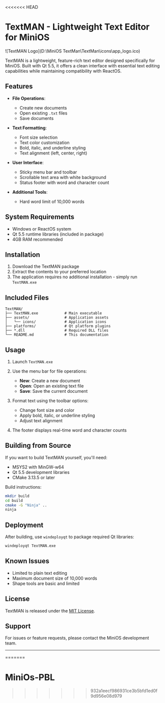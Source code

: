 <<<<<<< HEAD
# TextMAN - Lightweight Text Editor for MiniOS

![TextMAN Logo](D:\MiniOS TextMan\TextMan\icons\app_logo.ico)

TextMAN is a lightweight, feature-rich text editor designed specifically for MiniOS. Built with Qt 5.5, it offers a clean interface with essential text editing capabilities while maintaining compatibility with ReactOS.

## Features

- **File Operations**:
  - Create new documents
  - Open existing `.txt` files
  - Save documents

- **Text Formatting**:
  - Font size selection
  - Text color customization
  - Bold, italic, and underline styling
  - Text alignment (left, center, right)

- **User Interface**:
  - Sticky menu bar and toolbar
  - Scrollable text area with white background
  - Status footer with word and character count

- **Additional Tools**:
  - Hard word limit of 10,000 words

## System Requirements

- Windows or ReactOS system
- Qt 5.5 runtime libraries (included in package)
- 4GB RAM recommended

## Installation

1. Download the TextMAN package
2. Extract the contents to your preferred location
3. The application requires no additional installation - simply run `TextMAN.exe`

## Included Files

```
TextMAN/
├── TextMAN.exe            # Main executable
├── assets/                # Application assets
│   └── icons/             # Application icons
├── platforms/             # Qt platform plugins
├── *.dll                  # Required DLL files
└── README.md              # This documentation
```

## Usage

1. Launch `TextMAN.exe`
2. Use the menu bar for file operations:
   - **New**: Create a new document
   - **Open**: Open an existing text file
   - **Save**: Save the current document

3. Format text using the toolbar options:
   - Change font size and color
   - Apply bold, italic, or underline styling
   - Adjust text alignment

4. The footer displays real-time word and character counts

## Building from Source

If you want to build TextMAN yourself, you'll need:

- MSYS2 with MinGW-w64
- Qt 5.5 development libraries
- CMake 3.13.5 or later

Build instructions:
```bash
mkdir build
cd build
cmake -G "Ninja" ..
ninja
```

## Deployment

After building, use `windeployqt` to package required Qt libraries:
```bash
windeployqt TextMAN.exe
```

## Known Issues

- Limited to plain text editing
- Maximum document size of 10,000 words
- Shape tools are basic and limited

## License

TextMAN is released under the [MIT License](LICENSE).

## Support

For issues or feature requests, please contact the MiniOS development team.

---
=======
# MiniOs-PBL
>>>>>>> 932a1eecf986931ce3b5bfd1ed0f9d956e08d979

